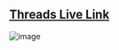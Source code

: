 ## [Threads Live Link](https://threadsbysahil.vercel.app/)


![image](https://github.com/evoxf1/threadsbyme/assets/109587708/7e328720-e0c4-4184-a887-92ed8ddfbbeb)


